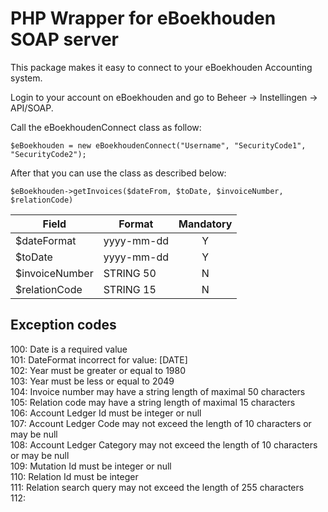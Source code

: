 # PHP Wrapper for eBoekhouden SOAP server

This package makes it easy to connect to your eBoekhouden Accounting system.

Login to your account on eBoekhouden and go to Beheer -> Instellingen -> API/SOAP.
 
Call the eBoekhoudenConnect class as follow:

```$eBoekhouden = new eBoekhoudenConnect("Username", "SecurityCode1", "SecurityCode2");```

After that you can use the class as described below:

```$eBoekhouden->getInvoices($dateFrom, $toDate, $invoiceNumber, $relationCode)```

| Field | Format | Mandatory |
| --- | --- | :---: |
| $dateFormat | yyyy-mm-dd | Y |
| $toDate | yyyy-mm-dd | Y |
| $invoiceNumber | STRING 50 | N |
| $relationCode | STRING 15 | N |

## Exception codes
100: Date is a required value \
101: DateFormat incorrect for value: [DATE] \
102: Year must be greater or equal to 1980 \
103: Year must be less or equal to 2049 \
104: Invoice number may have a string length of maximal 50 characters \
105: Relation code may have a string length of maximal 15 characters \
106: Account Ledger Id must be integer or null \
107: Account Ledger Code may not exceed the length of 10 characters or may be null \
108: Account Ledger Category may not exceed the length of 10 characters or may be null \
109: Mutation Id must be integer or null \
110: Relation Id must be integer \
111: Relation search query may not exceed the length of 255 characters \
112: